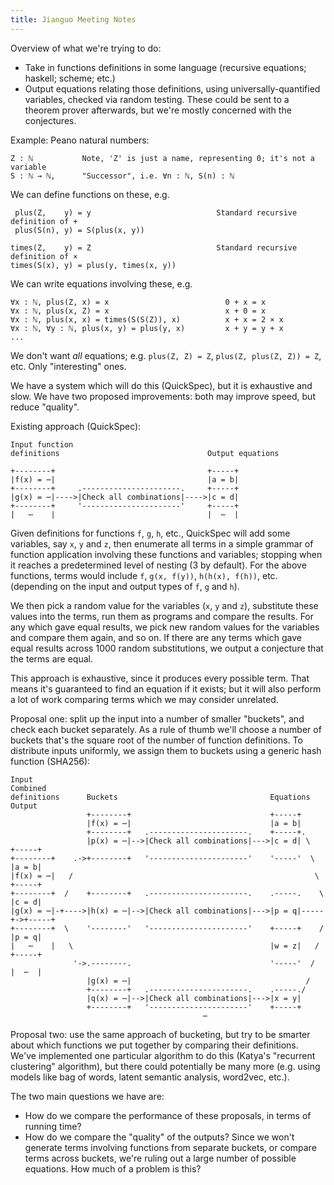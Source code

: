 ```yaml
---
title: Jianguo Meeting Notes
---
```


Overview of what we're trying to do:

 - Take in functions definitions in some language (recursive equations; haskell;
   scheme; etc.)
 - Output equations relating those definitions, using universally-quantified
   variables, checked via random testing. These could be sent to a theorem
   prover afterwards, but we're mostly concerned with the conjectures.

Example: Peano natural numbers:

```
Z : ℕ           Note, 'Z' is just a name, representing 0; it's not a variable
S : ℕ → ℕ,      "Successor", i.e. ∀n : ℕ, S(n) : ℕ
```

We can define functions on these, e.g.
```
 plus(Z,    y) = y                            Standard recursive definition of +
 plus(S(n), y) = S(plus(x, y))

times(Z,    y) = Z                            Standard recursive definition of ×
times(S(x), y) = plus(y, times(x, y))
```

We can write equations involving these, e.g.

```
∀x : ℕ, plus(Z, x) = x                          0 + x = x
∀x : ℕ, plus(x, Z) = x                          x + 0 = x
∀x : ℕ, plus(x, x) = times(S(S(Z)), x)          x + x = 2 × x
∀x : ℕ, ∀y : ℕ, plus(x, y) = plus(y, x)         x + y = y + x
...
```

We don't want *all* equations; e.g. `plus(Z, Z) = Z`, `plus(Z, plus(Z, Z)) = Z`,
etc. Only "interesting" ones.

We have a system which will do this (QuickSpec), but it is exhaustive and slow.
We have two proposed improvements: both may improve speed, but reduce "quality".

Existing approach (QuickSpec):

```{.unwrap pipe="goat /dev/stdin | pandoc -t json"}
Input function
definitions                                 Output equations

+--------+                                  +-----+
|f(x) = ⋯|                                  |a = b|
+--------+     .----------------------.     +-----+
|g(x) = ⋯|---->|Check all combinations|---->|c = d|
+--------+     '----------------------'     +-----+
|   ⋯    |                                  |  ⋯  |
```

Given definitions for functions `f`, `g`, `h`, etc., QuickSpec will add some
variables, say `x`, `y` and `z`, then enumerate all terms in a simple grammar
of function application involving these functions and variables; stopping when
it reaches a predetermined level of nesting (3 by default). For the above
functions, terms would include `f`, `g(x, f(y))`, `h(h(x), f(h))`, etc.
(depending on the input and output types of `f`, `g` and `h`).

We then pick a random value for the variables (`x`, `y` and `z`), substitute
these values into the terms, run them as programs and compare the results. For
any which gave equal results, we pick new random values for the variables and
compare them again, and so on. If there are any terms which gave equal results
across 1000 random substitutions, we output a conjecture that the terms are
equal.

This approach is exhaustive, since it produces every possible term. That means
it's guaranteed to find an equation if it exists; but it will also perform a lot
of work comparing terms which we may consider unrelated.

Proposal one: split up the input into a number of smaller "buckets", and check
each bucket separately. As a rule of thumb we'll choose a number of buckets
that's the square root of the number of function definitions. To distribute
inputs uniformly, we assign them to buckets using a generic hash function
(SHA256):

```{.unwrap pipe="goat /dev/stdin | pandoc -t json"}
Input                                                                   Combined
definitions      Buckets                                  Equations     Output
                 +--------+                               +-----+
                 |f(x) = ⋯|                               |a = b|
                 +--------+   .----------------------.    +-----+.
                 |p(x) = ⋯|-->|Check all combinations|--->|c = d| \      +-----+
+--------+    .->+--------+   '----------------------'    '-----'  \     |a = b|
|f(x) = ⋯|   /                                                      \    +-----+
+--------+  /    +--------+   .----------------------.    .-----.    \   |c = d|
|g(x) = ⋯|-+---->|h(x) = ⋯|-->|Check all combinations|--->|p = q|-----+->+-----+
+--------+  \    '--------'   '----------------------'    +-----+    /   |p = q|
|   ⋯    |   \                                            |w = z|   /    +-----+
              '->.--------.                               '-----'  /     |  ⋯  |
                 |g(x) = ⋯|                                       /
                 +--------+   .----------------------.    .-----./
                 |q(x) = ⋯|-->|Check all combinations|--->|x = y|
                 +--------+   '----------------------'    +-----+
                                           ⋯
```

Proposal two: use the same approach of bucketing, but try to be smarter about
which functions we put together by comparing their definitions. We've
implemented one particular algorithm to do this (Katya's "recurrent clustering"
algorithm), but there could potentially be many more (e.g. using models like bag
of words, latent semantic analysis, word2vec, etc.).

The two main questions we have are:

 - How do we compare the performance of these proposals, in terms of running
   time?
 - How do we compare the "quality" of the outputs? Since we won't generate terms
   involving functions from separate buckets, or compare terms across buckets,
   we're ruling out a large number of possible equations. How much of a problem
   is this?

